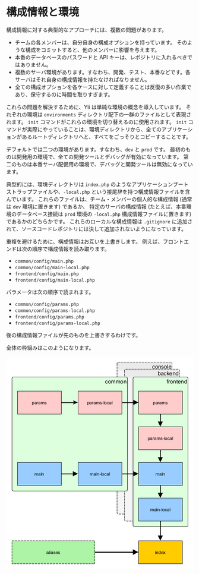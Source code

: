 構成情報と環境
==============

構成情報に対する典型的なアプローチには、複数の問題があります。

- チームの各メンバーは、自分自身の構成オプションを持っています。
  そのような構成をコミットすると、他のメンバーに影響を与えます。
- 本番のデータベースのパスワードと API キーは、レポジトリに入れるべきではありません。
- 複数のサーバ環境があります。すなわち、開発、テスト、本番などです。各サーバはそれ自身の構成情報を持たなければなりません。
- 全ての構成オプションを各ケースに対して定義することは反復の多い作業であり、保守するのに時間を取りすぎます。

これらの問題を解決するために、Yii は単純な環境の概念を導入しています。
それぞれの環境は `environments` ディレクトリ配下の一群のファイルとして表現されます。
`init` コマンドがこれらの環境を切り替えるのに使用されます。
`init` コマンドが実際にやっていることは、環境ディレクトリから、全てのアプリケーションがあるルートディレクトリへと、すべてをごっそりとコピーすることです。

デフォルトでは二つの環境があります。すなわち、`dev` と `prod` です。
最初のものは開発用の環境で、全ての開発ツールとデバッグが有効になっています。
第二のものは本番サーバ配備用の環境で、デバッグと開発ツールは無効になっています。

典型的には、環境ディレクトリは `index.php` のようなアプリケーションブートストラップファイルや、`-local.php` という接尾辞を持つ構成情報ファイルを含んでいます。
これらのファイルは、チーム・メンバーの個人的な構成情報 (通常は `dev` 環境に置きます) であるか、
特定のサーバの構成情報 (たとえば、本番環境のデータベース接続は `prod` 環境の `-local.php` 構成情報ファイルに置きます) であるかのどちらかです。
これらのローカルな構成情報は `.gitignore` に追加されて、ソースコードレポジトリには決して追加されないようになっています。

重複を避けるために、構成情報はお互いを上書きします。
例えば、フロントエンドは次の順序で構成情報を読み取ります。

- `common/config/main.php`
- `common/config/main-local.php`
- `frontend/config/main.php`
- `frontend/config/main-local.php`

パラメータは次の順序で読まれます。

- `common/config/params.php`
- `common/config/params-local.php`
- `frontend/config/params.php`
- `frontend/config/params-local.php`

後の構成情報ファイルが先のものを上書きするわけです。

全体の枠組みはこのようになります。

![アドバンストアプリケーションの構成情報](images/advanced-app-configs.png)
